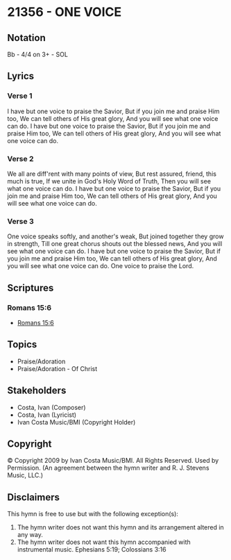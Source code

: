# 21356 - ONE VOICE

## Notation

Bb - 4/4 on 3+ - SOL

## Lyrics

### Verse 1

I have but one voice to praise the Savior, But if you join me and praise Him too, We can tell others of His great glory, And you will see what one voice can do. I have but one voice to praise the Savior, But if you join me and praise Him too, We can tell others of His great glory, And you will see what one voice can do. 

### Verse 2

We all are diff'rent with many points of view, But rest assured, friend, this much is true, If we unite in God's Holy Word of Truth, Then you will see what one voice can do. I have but one voice to praise the Savior, But if you join me and praise Him too, We can tell others of His great glory, And you will see what one voice can do. 

### Verse 3

One voice speaks softly, and another's weak, But joined together they grow in strength, Till one great chorus shouts out the blessed news, And you will see what one voice can do. I have but one voice to praise the Savior, But if you join me and praise Him too, We can tell others of His great glory, And you will see what one voice can do. One voice to praise the Lord.


## Scriptures

### Romans 15:6

- [Romans 15:6](https://www.biblegateway.com/passage/?search=Romans%2015%3A6)


## Topics

- Praise/Adoration
- Praise/Adoration - Of Christ

## Stakeholders

- Costa, Ivan (Composer)
- Costa, Ivan (Lyricist)
- Ivan Costa Music/BMI (Copyright Holder)

## Copyright

© Copyright 2009 by Ivan Costa Music/BMI. All Rights Reserved. Used by Permission.
(An agreement between the hymn writer and R. J. Stevens Music, LLC.)

## Disclaimers

This hymn is free to use but with the following exception(s):
1. The hymn writer does not want this hymn and its arrangement altered in any way.
2. The hymn writer does not want this hymn accompanied with instrumental music.
Ephesians 5:19; Colossians 3:16

